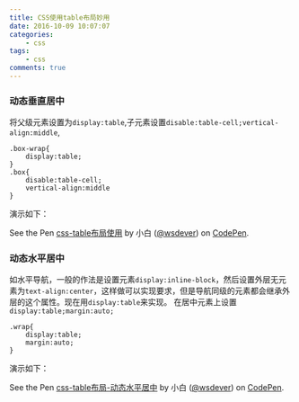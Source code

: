 ```yaml
---
title: CSS使用table布局妙用
date: 2016-10-09 10:07:07
categories: 
	- css
tags:
  	- css
comments: true
---
```

### 动态垂直居中
将父级元素设置为`display:table`,子元素设置`disable:table-cell;vertical-align:middle`,
```
.box-wrap{
	display:table;
}
.box{
	disable:table-cell;
	vertical-align:middle
}
```
演示如下：
<p data-height="335" data-theme-id="0" data-slug-hash="WGzxJw" data-default-tab="css,result" data-user="wsdever" data-embed-version="2" class="codepen">See the Pen <a href="https://codepen.io/wsdever/pen/WGzxJw/">css-table布局使用</a> by 小白 (<a href="http://codepen.io/wsdever">@wsdever</a>) on <a href="http://codepen.io">CodePen</a>.</p>


### 动态水平居中
如水平导航，一般的作法是设置元素`display:inline-block`，然后设置外层无元素为`text-align:center`，这样做可以实现要求，但是导航同级的元素都会继承外层的这个属性。现在用`display:table`来实现。
在居中元素上设置`display:table;margin:auto;`
```
.wrap{
	display:table;
	margin:auto;
}
```
演示如下：
<p data-height="305" data-theme-id="0" data-slug-hash="ORvXqy" data-default-tab="html,result" data-user="wsdever" data-embed-version="2" class="codepen">See the Pen <a href="https://codepen.io/wsdever/pen/ORvXqy/">css-table布局-动态水平居中</a> by 小白 (<a href="http://codepen.io/wsdever">@wsdever</a>) on <a href="http://codepen.io">CodePen</a>.</p>


<script async src="//assets.codepen.io/assets/embed/ei.js"></script>